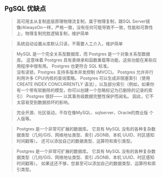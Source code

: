 ## PgSQL 优缺点 

> 高可用主从复制底层原理物理流复制，属于物理复制，跟SQL Server镜像/AlwaysOn一样，严格一致，没有任何可能导致不一致，性能和可靠性上，物理复制完胜逻辑复制，维护简单   

> 系统自动设置从库默认只读，不需要人工介入，维护简单   

> MySQL 是一个完全关系型数据库，而 Postgres 是一个对象关系型数据库。 这意味着 Postgres 具有表继承和函数重载等功能，这些功能在某些应用程序中很有用。 Postgres 也更符合 SQL 标准。<br>
> 没有读锁，Postgres 支持多版本并发控制 (MVCC)。 Postgres 允许并行利用许多 CPU/内核的查询策略。 Postgres 可以生成非阻塞索引（使用 CREATE INDEX CONCURRENTLY 语法），以及部分索引（例如，如果你有一个带有软删除的模型，你可以创建一个忽略标记为已删除的记录的索引） Postgres 很好—— 以其事务级数据完整性保护而闻名。 因此，它不太容易受到数据损坏的影响。

> 完全开源、社区驱动，不存在像MySQL、sqlserver、Oracle的商业版 个人版等。

> Postgres 是一个非常可扩展的数据库。 它具有 MySQL 没有的各种复杂数据类型（几何/GIS、网络地址类型、索引 JSONB、本机 UUID、时区感知时间戳等）。 还可以添加自己的数据类型、运算符和索引类型。

>Postgres 是一个非常可扩展的数据库。 它具有 MySQL 没有的各种复杂数据类型（几何/GIS、网络地址类型、索引 JSONB、本机 UUID、时区感知时间戳等）。 如果这还不够，您甚至可以添加自己的数据类型、运算符和索引类型。
